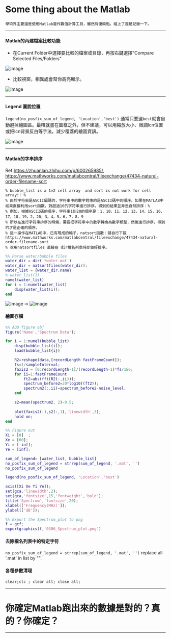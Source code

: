 # Some thing about the Matlab

`學術界主要還是使用Matlab當作數值計算工具，雖然有優缺點，碰上了還是記錄一下。`

* * *

#### Matlab的內建檔案比較功能

* 在Current Folder中選擇要比較的檔案或目錄，再按右鍵選擇"Compare Selected Files/Folders"

![image](https://user-images.githubusercontent.com/18000764/223026565-abb6ea48-6a02-4290-8228-b21c0391decb.png)


* 比較視窗，相異處會幫你高亮顯示。

![image](https://user-images.githubusercontent.com/18000764/223026837-46f5932d-2f73-4bc7-b82f-b7be1b1ef283.png)




* * *
#### Legend 圖說位置

`legend(no_posfix_sum_of_legend, 'Location','best')` 通常只要選`best`就會自動避掉繪圖區。最糟就畫在圖框之外，但不建議，可以用縮放大小、微調lcn位置或把lcn背景反白等手法，減少覆蓋的繪圖資訊。

![image](https://user-images.githubusercontent.com/18000764/223908119-4f40b762-f691-4825-9dae-cea1d893d1f4.png)

***
#### Matlab的字串排序
Ref:https://zhuanlan.zhihu.com/p/600265985/, https://www.mathworks.com/matlabcentral/fileexchange/47434-natural-order-filename-sort

    % bubble_list is a 1×2 cell array  and sort is not work for cell array!! %
    % 由於字符串是ASCII編碼的，字符串中的數字對應的是ASCII碼中的順序。如果在MATLAB中如果直接利用sort函數，對超過10的字符串進行排序，得到的結果並非是自然排序：%
    % 例如，根據ASCII碼的順序，字符串1到20的順序是：1，10，11，12，13，14，15，16，17，18，19，2，20，3，4，5，6，7，8，9
    % 所以在進行字符串排序的時候，需要把字符串中的數字轉換為數字類型，然後進行排序，得到的才是正確的順序。
    % 這一操作在MATLAB中，已有現成的輪子，natsort函數：請自行下載https://www.mathworks.com/matlabcentral/fileexchange/47434-natural-order-filename-sort
    % 改用natsortfiles 直接在 dir檔名列表時即做好排序。


```Matlab
%% Parse water/bubble files
water_dir = dir('*water.mat')
water_dir = natsortfiles(water_dir);
water_list = {water_dir.name}
% water_list(1)
numel(water_list)
for i = 1:numel(water_list)
    disp(water_list(i));
end

```
![image](https://user-images.githubusercontent.com/18000764/223909114-8405aea7-f9bc-4b89-9f41-9094bf96c2bb.png)
 ➩
![image](https://user-images.githubusercontent.com/18000764/223909049-7b82f502-6205-4602-b6f6-2e3517b8e5d9.png)



#### 繪圖存檔

```Matlab
%% ADD figure obj
figure('Name','Spectrum Data');

for i = 1:numel(bubble_list)
    disp(bubble_list(i));
    load(bubble_list{i})

    R2=reshape(data,[recordLength fastFrameCount]);
    fs=1/sampleInterval;
    faxis2 = [0:recordLength-1]/(recordLength-1)*fs/1E6;
    for ii=1:fastFrameCount
        ft2=abs(fft(R2(:,ii)));
        spectrum_before2=20*log10((ft2));
        spectrum2(:,ii)=spectrum_before2-noise_level;
    end

    s2=mean(spectrum2, 2)-0.5;
    
    plot(faxis2(:),s2(:,1),'linewidth',3);
    hold on;
end

%% Figure out
Xi = [0]  ; 
Xe = [60]; 
Yi = [-inf]; 
Ye = [inf]; 

sum_of_legend= [water_list, bubble_list]
no_posfix_sum_of_legend = strrep(sum_of_legend, '.mat', '')
no_posfix_sum_of_legend

legend(no_posfix_sum_of_legend, 'Location','best')

axis([Xi Xe Yi Ye]);
set(gca,'linewidth',2);
set(gca,'fontsize',15,'fontweight','bold');
title('Spectrum','fontsize',20);
xlabel(['Frequency(MHz)']);
ylabel(['dB']);

%% Export the Spectrum_plot to png
f = gcf;
exportgraphics(f,'0306_Spectrum_plot.png')
```

#### 去除檔名列表中的特定字符

`no_posfix_sum_of_legend = strrep(sum_of_legend, '.mat', '')`
replace all '.mat' in list by "".


#### 各種參數清理
`clear;clc ; clear all; close all;`


* * *
# 你確定Matlab跑出來的數據是對的？真的？你確定？


***
